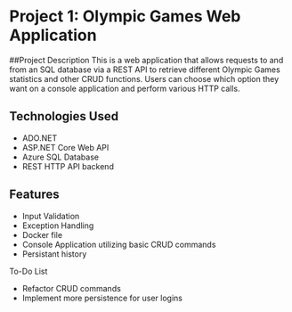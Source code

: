 # Project 1: Olympic Games Web Application

##Project Description
This is a web application that allows requests to and from an SQL database via a REST API to retrieve different Olympic Games statistics and other CRUD functions. Users can choose which option they want on a console application and perform various HTTP calls.

## Technologies Used
* ADO.NET
* ASP.NET Core Web API
* Azure SQL Database
* REST HTTP API backend

## Features
* Input Validation
* Exception Handling
* Docker file
* Console Application utilizing basic CRUD commands
* Persistant history

To-Do List
* Refactor CRUD commands
* Implement more persistence for user logins
